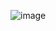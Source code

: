 ![image](https://github.com/MaryskaEvseeva/Portal/assets/131691281/07cc810d-b88a-4e46-9b02-63f1a658c677)

